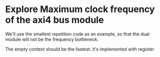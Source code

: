 # Explore Maximum clock frequency of the axi4 bus module

We'll use the smallest repetition code as an example, so that the dual module will not be the frequency bottleneck.

The empty context should be the fastest: it's implemented with register

